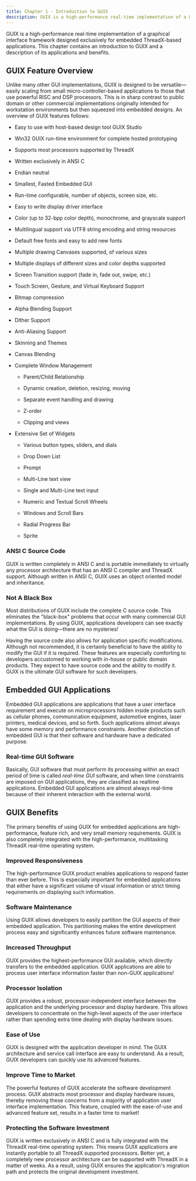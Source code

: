 ```yaml
---
title: Chapter 1 - Introduction to GUIX
description: GUIX is a high-performance real-time implementation of a GUI designed exclusively for embedded ThreadX-based applications.
---
```



GUIX is a high-performance real-time implementation of a graphical interface framework designed
exclusively for embedded ThreadX-based applications. This chapter
contains an introduction to GUIX and a description of its applications
and benefits.

## GUIX Feature Overview

Unlike many other GUI implementations, GUIX is designed to be versatile—easily scaling from small micro-controller-based applications to those that use powerful RISC and DSP processors. This is in sharp contrast to public domain or other commercial implementations originally intended for workstation environments but then squeezed into
embedded designs. An overview of GUIX features follows:

- Easy to use with host-based design tool GUIX Studio

- Win32 GUIX run-time environment for complete hosted prototyping

- Supports most processors supported by ThreadX

- Written exclusively in ANSI C

- Endian neutral

- Smallest, Fasted Embedded GUI

- Run-time configurable, number of objects, screen size, etc.

- Easy to write display driver interface

- Color (up to 32-bpp color depth), monochrome, and grayscale support

- Multilingual support via UTF8 string encoding and string resources

- Default free fonts and easy to add new fonts

- Multiple drawing Canvases supported, of various sizes

- Multiple displays of different sizes and color depths supported

- Screen Transition support (fade in, fade out, swipe, etc.)

- Touch Screen, Gesture, and Virtual Keyboard Support

- Bitmap compression

- Alpha Blending Support

- Dither Support

- Anti-Aliasing Support

- Skinning and Themes

- Canvas Blending

- Complete Window Management

  - Parent/Child Relationship

  - Dynamic creation, deletion, resizing, moving
  - Separate event handling and drawing 
  - Z-order
  - Clipping and views

- Extensive Set of Widgets

  - Various button types, sliders, and dials

  - Drop Down List
  
  - Prompt

  - Multi-Line text view
  
  - Single and Multi-Line text input
  
  - Numeric and Textual Scroll Wheels
  
  - Windows and Scroll Bars
  
  - Radial Progress Bar
  
  - Sprite

### ANSI C Source Code

GUIX is written completely in ANSI C and is portable immediately to
virtually any processor architecture that has an ANSI C compiler and
ThreadX support. Although written in ANSI C, GUIX uses an object
oriented model and inheritance.

### Not A Black Box

Most distributions of GUIX include the complete C source code. This
eliminates the "black-box" problems that occur with many commercial GUI
implementations. By using GUIX, applications developers can see exactly
what the GUI is doing—there are no mysteries!

Having the source code also allows for application specific
modifications. Although not recommended, it is certainly beneficial to
have the ability to modify the GUI if it is required. These features are
especially comforting to developers accustomed to working with in-house
or public domain products. They expect to have source code and the
ability to modify it. GUIX is the ultimate GUI software for such
developers.

## Embedded GUI Applications

Embedded GUI applications are applications that have a user interface
requirement and execute on microprocessors hidden inside products such
as cellular phones, communication equipment, automotive engines, laser
printers, medical devices, and so forth. Such applications almost always
have some memory and performance constraints. Another distinction of
embedded GUI is that their software and hardware have a dedicated
purpose.

### Real-time GUI Software

Basically, GUI software that must perform its processing within an exact
period of time is called *real-time GUI* software, and when time
constraints are imposed on GUI applications, they are classified as
realtime applications. Embedded GUI applications are almost always
real-time because of their inherent interaction with the external world.

## GUIX Benefits

The primary benefits of using GUIX for embedded applications are
high-performance, feature rich, and very small memory requirements. GUIX
is also completely integrated with the high-performance, multitasking
ThreadX real-time operating system.

### Improved Responsiveness

The high-performance GUIX product enables applications to respond faster
than ever before. This is especially important for embedded applications
that either have a significant volume of visual information or strict
timing requirements on displaying such information.

### Software Maintenance

Using GUIX allows developers to easily partition the GUI aspects of
their embedded application. This partitioning makes the entire
development process easy and significantly enhances future software
maintenance.

### Increased Throughput

GUIX provides the highest-performance GUI available, which directly
transfers to the embedded application. GUIX applications are able to
process user interface information faster than non-GUIX applications!

### Processor Isolation

GUIX provides a robust, processor-independent interface between the
application and the underlying processor and display hardware. This
allows developers to concentrate on the high-level aspects of the user
interface rather than spending extra time dealing with display hardware
issues.

### Ease of Use

GUIX is designed with the application developer in mind. The GUIX
architecture and service call interface are easy to understand. As a
result, GUIX developers can quickly use its advanced features.

### Improve Time to Market

The powerful features of GUIX accelerate the software development
process. GUIX abstracts most processor and display hardware issues,
thereby removing these concerns from a majority of application user
interface implementation. This feature, coupled with the ease-of-use and
advanced feature set, results in a faster time to market!

### Protecting the Software Investment

GUIX is written exclusively in ANSI C and is fully integrated with the
ThreadX real-time operating system. This means GUIX applications are
instantly portable to all ThreadX supported processors. Better yet, a
completely new processor architecture can be supported with ThreadX in a
matter of weeks. As a result, using GUIX ensures the application's
migration path and protects the original development investment.
